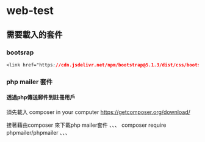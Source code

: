 # web-test

## 需要載入的套件

### bootsrap

``` css
<link href="https://cdn.jsdelivr.net/npm/bootstrap@5.1.3/dist/css/bootstrap.min.css" rel="stylesheet" integrity="sha384-1BmE4kWBq78iYhFldvKuhfTAU6auU8tT94WrHftjDbrCEXSU1oBoqyl2QvZ6jIW3" crossorigin="anonymous">
```
### php mailer 套件

#### 透過php傳送郵件到註冊用戶

須先載入 composer in your computer 
<https://getcomposer.org/download/>


接著藉由composer 來下載php mailer套件
、、、
composer require phpmailer/phpmailer
、、、
